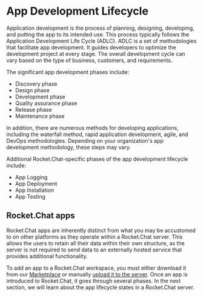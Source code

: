 # App Development Lifecycle

Application development is the process of planning, designing, developing, and putting the app to its intended use. This process typically follows the Application Development Life Cycle (ADLC). ADLC is a set of methodologies that facilitate app development. It guides developers to optimize the development project at every stage. The overall development cycle can vary based on the type of business, customers, and requirements.

The significant app development phases include:

* Discovery phase
* Design phase
* Development phase
* Quality assurance phase
* Release phase
* Maintenance phase

In addition, there are numerous methods for developing applications, including the waterfall method, rapid application development, agile, and DevOps methodologies. Depending on your organization's app development methodology, these steps may vary.

Additional Rocket.Chat-specific phases of the app development lifecycle include:

* App Logging
* App Deployment
* App Installation
* App Testing

## Rocket.Chat apps

Rocket.Chat apps are inherently distinct from what you may be accustomed to on other platforms as they operate within a Rocket.Chat server. This allows the users to retain all their data within their own structure, as the server is not required to send data to an externally hosted service that provides additional functionality.

To add an app to a Rocket.Chat workspace, you must either download it from our [Marketplace](http://marketplace.rocket.chat) or manually [upload it to the server](https://docs.rocket.chat/extend-rocket.chat-capabilities/rocket.chat-marketplace). Once an app is introduced to Rocket.Chat, it goes through several phases. In the next section, we will learn about the app lifecycle states in a Rocket.Chat server.

